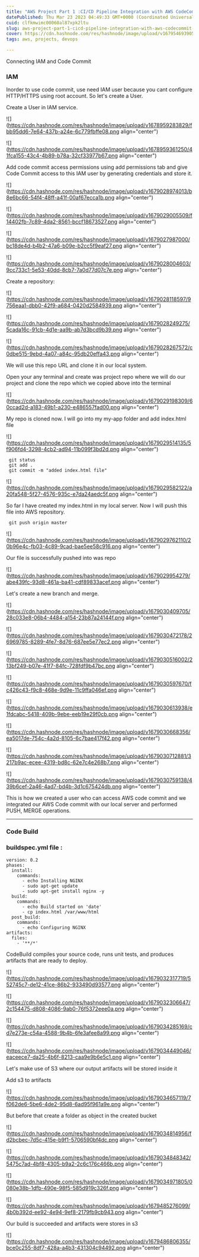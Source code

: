 ```yaml
---
title: "AWS Project Part 1 :CI/CD Pipeline Integration with AWS CodeCommit and CodeBuild."
datePublished: Thu Mar 23 2023 04:49:33 GMT+0000 (Coordinated Universal Time)
cuid: clfkmwimc00060al87xpk2ltu
slug: aws-project-part-1-cicd-pipeline-integration-with-aws-codecommit-and-codebuild
cover: https://cdn.hashnode.com/res/hashnode/image/upload/v1679546939052/749546a0-ba41-42ff-aebd-b5d77044e6d2.png
tags: aws, projects, devops

---
```


Connecting IAM and Code Commit

### IAM

Inorder to use code commit, use need IAM user because you cant configure HTTP/HTTPS using root account. So let's create a User.

Create a User in IAM service.

![](https://cdn.hashnode.com/res/hashnode/image/upload/v1678959283829/fbb95dd6-7e64-437b-a24e-6c779fbffe08.png align="center")

![](https://cdn.hashnode.com/res/hashnode/image/upload/v1678959361250/41fca155-43c4-4b89-b78a-32cf33977b67.png align="center")

Add code commit access permissions using add permissions tab and give Code Commit access to this IAM user by generating credentials and store it.

![](https://cdn.hashnode.com/res/hashnode/image/upload/v1679028974013/b8e6bc66-54f4-48ff-a41f-00af67ecca1b.png align="center")

![](https://cdn.hashnode.com/res/hashnode/image/upload/v1679029005509/f14402fb-7c89-4da2-8561-bccf18673527.png align="center")

![](https://cdn.hashnode.com/res/hashnode/image/upload/v1679027987000/bc18de4d-b4b2-47a6-b09e-b2cc5f9eaf27.png align="center")

![](https://cdn.hashnode.com/res/hashnode/image/upload/v1679028004603/9cc733c1-5e53-40dd-8cb7-7a0d77d07c7e.png align="center")

Create a repository:

![](https://cdn.hashnode.com/res/hashnode/image/upload/v1679028118597/9756eaa1-dbb0-42f9-a684-0420d2584939.png align="center")

![](https://cdn.hashnode.com/res/hashnode/image/upload/v1679028249275/5cada16c-91cb-4d1e-aa9b-ab7d3bcd9b39.png align="center")

![](https://cdn.hashnode.com/res/hashnode/image/upload/v1679028267572/c0dbe515-9ebd-4a07-a84c-95db20effa43.png align="center")

We will use this repo URL and clone it in our local system.

Open your any terminal and create was project repo where we will do our project and clone the repo which we copied above into the terminal

![](https://cdn.hashnode.com/res/hashnode/image/upload/v1679029198309/60ccad2d-a183-49b1-a230-e486557fad00.png align="center")

My repo is cloned now. I will go into my my-app folder and add index.html file

![](https://cdn.hashnode.com/res/hashnode/image/upload/v1679029514135/5f906fd4-3298-4cb2-ad94-11b099f3bd2d.png align="center")

```plaintext
 git status
 git add .
 git commit -m "added index.html file"
```

![](https://cdn.hashnode.com/res/hashnode/image/upload/v1679029582122/a20fa548-5f27-4576-935c-e7da24aedc5f.png align="center")

So far I have created my index.html in my local server. Now I will push this file into AWS repository.

```plaintext
 git push origin master
```

![](https://cdn.hashnode.com/res/hashnode/image/upload/v1679029762110/20b96e4c-fb03-4c89-9cad-bae5ee58c916.png align="center")

Our file is successfully pushed into was repo

![](https://cdn.hashnode.com/res/hashnode/image/upload/v1679029954279/abe439fc-93d8-461a-ba41-cdf89833acef.png align="center")

Let's create a new branch and merge.

![](https://cdn.hashnode.com/res/hashnode/image/upload/v1679030409705/28c033e8-06b4-4484-a154-23b87a24144f.png align="center")

![](https://cdn.hashnode.com/res/hashnode/image/upload/v1679030472178/26969785-8289-4fe7-8d76-687ee5e77ec2.png align="center")

![](https://cdn.hashnode.com/res/hashnode/image/upload/v1679030516002/213bf249-b07e-41f7-84fc-728fdf9b47bc.png align="center")

![](https://cdn.hashnode.com/res/hashnode/image/upload/v1679030597670/fc426c43-f9c8-468e-9d9e-11c9ffa046ef.png align="center")

![](https://cdn.hashnode.com/res/hashnode/image/upload/v1679030613938/e1fdcabc-5418-409b-9ebe-eeb19e29f0cb.png align="center")

![](https://cdn.hashnode.com/res/hashnode/image/upload/v1679030668356/ea5017de-754c-4a2d-8105-6c7bae417f42.png align="center")

![](https://cdn.hashnode.com/res/hashnode/image/upload/v1679030712881/3217b9ac-ecee-4319-bd8c-62e7c4e268b7.png align="center")

![](https://cdn.hashnode.com/res/hashnode/image/upload/v1679030759138/439b6cef-2a46-4ad7-bd4b-3d1c675424db.png align="center")

This is how we created a user who can access AWS code commit and we integrated our AWS Code commit with our local server and performed PUSH, MERGE operations.

---

### Code Build

### buildspec.yml file :

```plaintext
version: 0.2
phases:
  install:
    commands:
      - echo Installing NGINX
      - sudo apt-get update
      - sudo apt-get install nginx -y
  build:
    commands:
      - echo Build started on 'date'
      - cp index.html /var/www/html
  post_build:
    commands:
      - echo Configuring NGINX
artifacts:
  files:
    - '**/*'
```

CodeBuild compiles your source code, runs unit tests, and produces artifacts that are ready to deploy.

![](https://cdn.hashnode.com/res/hashnode/image/upload/v1679032317719/552745c7-de12-41ce-86b2-933490d93577.png align="center")

![](https://cdn.hashnode.com/res/hashnode/image/upload/v1679032306647/2c154475-d808-4086-9ab0-76f5372eee0a.png align="center")

![](https://cdn.hashnode.com/res/hashnode/image/upload/v1679034285169/cd7e273e-c54a-4588-9b4b-6fe3afee8a99.png align="center")

![](https://cdn.hashnode.com/res/hashnode/image/upload/v1679034449046/eaceece7-da25-4b6f-8213-caa9e9b6e5c1.png align="center")

Let's make use of S3 where our output artifacts will be stored inside it

Add s3 to artifacts

![](https://cdn.hashnode.com/res/hashnode/image/upload/v1679034657119/7f062de6-5be6-4de2-95d8-6ad95f961a9e.png align="center")

But before that create a folder as object in the created bucket

![](https://cdn.hashnode.com/res/hashnode/image/upload/v1679034814956/fd2bcbec-7d5c-415e-b9f1-5706590bf4dc.png align="center")

![](https://cdn.hashnode.com/res/hashnode/image/upload/v1679034848342/5475c7ad-4bf8-4305-b9a2-2c6c176c466b.png align="center")

![](https://cdn.hashnode.com/res/hashnode/image/upload/v1679034971805/0080e38b-1dfb-490e-98f5-585d919c326f.png align="center")

![](https://cdn.hashnode.com/res/hashnode/image/upload/v1679485276099/4b0b392d-ee92-4e94-9ef8-2179fb9cb943.png align="center")

Our build is succeeded and artifacts were stores in s3

![](https://cdn.hashnode.com/res/hashnode/image/upload/v1679486806355/bce0c255-8df7-428a-a4b3-431304c94492.png align="center")